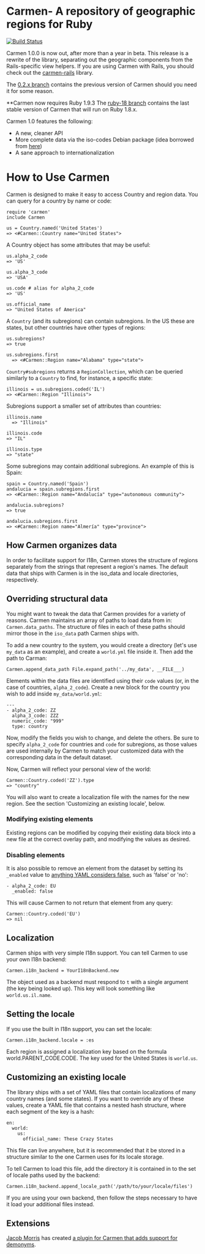 # Carmen- A repository of geographic regions for Ruby

[![Build Status](https://secure.travis-ci.org/jim/carmen.png?branch=master)](http://travis-ci.org/jim/carmen)

Carmen 1.0.0 is now out, after more than a year in beta.  This release is a rewrite of the library, separating out the geographic components from the Rails-specific view helpers. If you are using Carmen with Rails, you should check out the [carmen-rails](http://github.com/jim/carmen-rails) library.

The [0.2.x branch](https://github.com/jim/carmen/tree/0.2.x) contains the previous
version of Carmen should you need it for some reason.

**Carmen now requires Ruby 1.9.3 The [ruby-18 branch](https://github.com/jim/carmen/tree/ruby-18) contains the
last stable version of Carmen that will run on Ruby 1.8.x.

Carmen 1.0 features the following:

* A new, cleaner API
* More complete data via the iso-codes Debian package (idea borrowed from [here](https://github.com/pluginaweek/has_addresses))
* A sane approach to internationalization

# How to Use Carmen

Carmen is designed to make it easy to access Country and region data.
You can query for a country by name or code:

    require 'carmen'
    include Carmen

    us = Country.named('United States')
    => <#Carmen::Country name="United States">

A Country object has some attributes that may be useful:

    us.alpha_2_code
    => 'US'

    us.alpha_3_code
    => 'USA'

    us.code # alias for alpha_2_code
    => 'US'

    us.official_name
    => "United States of America"

A `Country` (and its subregions) can contain subregions. In the US these are states, but other countries have other types of regions:

    us.subregions?
    => true

    us.subregions.first
      => <#Carmen::Region name="Alabama" type="state">

`Country#subregions` returns a `RegionCollection`, which can be queried
similarly to a `Country` to find, for instance, a specific state:

    illinois = us.subregions.coded('IL')
    => <#Carmen::Region "Illinois">

Subregions support a smaller set of attributes than countries:

    illinois.name
      => "Illinois"

    illinois.code
    => "IL"

    illinois.type
    => "state"

Some subregions may contain additional subregions. An example of this is Spain:

    spain = Country.named('Spain')
    andalucia = spain.subregions.first
    => <#Carmen::Region name="Andalucía" type="autonomous community">

    andalucia.subregions?
    => true

    andalucia.subregions.first
    => <#Carmen::Region name="Almería" type="province">

## How Carmen organizes data

In order to facilitate support for I18n, Carmen stores the structure of regions
separately from the strings that represent a region's names. The default data
that ships with Carmen is in the iso_data and locale directories,
respectively.

## Overriding structural data

You might want to tweak the data that Carmen provides for a variety of reasons. Carmen
maintains an array of paths to load data from in: `Carmen.data_paths`. The structure of
files in each of these paths should mirror those in the `iso_data` path Carmen ships with.

To add a new country to the system, you would create a directory (let's use `my_data` as an example),
and create a `world.yml` file inside it. Then add the path to Carman:

    Carmen.append_data_path File.expand_path('../my_data', __FILE___)

Elements within the data files are identified using their `code` values (or, in the case of countries, `alpha_2_code`). Create a new block for the country you wish to add inside `my_data/world.yml`:

    ---
    - alpha_2_code: ZZ
      alpha_3_code: ZZZ
      numeric_code: "999"
      type: country

Now, modify the fields you wish to change, and delete the others. Be sure to specify `alpha_2_code` for countries and `code` for subregions, as those values are used internally by Carmen to match your customized data with the corresponding data in the default dataset.

Now, Carmen will reflect your personal view of the world:

    Carmen::Country.coded('ZZ').type
    => "country"

You will also want to create a localization file with the names for the new
region. See the section 'Customizing an existing locale', below.

### Modifying existing elements

Existing regions can be modified by copying their existing data block into
a new file at the correct overlay path, and modifying the values as desired.

### Disabling elements

It is also possible to remove an element from the dataset by setting its `_enabled` value to [anything YAML considers false](http://yaml.org/type/bool.html), such as 'false' or 'no':

    - alpha_2_code: EU
      _enabled: false

This will cause Carmen to not return that element from any query:

    Carmen::Country.coded('EU')
    => nil

## Localization

Carmen ships with very simple I18n support. You can tell Carmen to use your own
I18n backend:

    Carmen.i18n_backend = YourI18nBackend.new

The object used as a backend must respond to `t` with a single argument (the
key being looked up). This key will look something like `world.us.il.name`.

## Setting the locale

If you use the built in I18n support, you can set the locale:

    Carmen.i18n_backend.locale = :es

Each region is assigned
a localization key based on the formula world.PARENT\_CODE.CODE. The
key used for the United States is `world.us`.

## Customizing an existing locale

The library ships with a set of YAML files that contain localizations of many
country names (and some states). If you want to override any of these values,
create a YAML file that contains a nested hash structure, where each segment of
the key is a hash:

    en:
      world:
        us:
          official_name: These Crazy States

This file can live anywhere, but it is recommended that it be stored in
a structure similar to the one Carmen uses for its locale storage.

To tell Carmen to load this file, add the directory it is contained in to the
set of locale paths used by the backend:

    Carmen.i18n_backend.append_locale_path('/path/to/your/locale/files')

If you are using your own backend, then follow the steps necessary to have it
load your additional files instead.


## Extensions

[Jacob Morris](https://github.com/jacobsimeon) has created [a plugin for Carmen that adds support for demonyms](https://github.com/jacobsimeon/carmen-demonyms).
